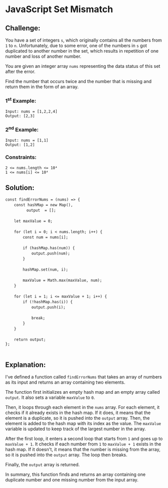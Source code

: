 # JavaScript Set Mismatch

## Challenge:

You have a set of integers `s`, which originally contains all the numbers from `1` to `n`. Unfortunately, due to some error, one of the numbers in `s` got duplicated to another number in the set, which results in repetition of one number and loss of another number.

You are given an integer array `nums` representing the data status of this set after the error.

Find the number that occurs twice and the number that is missing and return them in the form of an array.

### 1<sup>st</sup> Example:

`Input: nums = [1,2,2,4]`
<br/>
`Output: [2,3]`

### 2<sup>nd</sup> Example:

`Input: nums = [1,1]`
<br/>
`Output: [1,2]`

### Constraints:

`2 <= nums.length <= 10⁴`
<br/>
`1 <= nums[i] <= 10⁴`

## Solution:

`const findErrorNums = (nums) => {`
<br/>
&nbsp;&nbsp;&nbsp;&nbsp;&nbsp;&nbsp;&nbsp;`const hashMap = new Map(),`
<br/>
&nbsp;&nbsp;&nbsp;&nbsp;&nbsp;&nbsp;&nbsp;&nbsp;&nbsp;&nbsp;&nbsp;&nbsp;&nbsp;&nbsp;&nbsp;&nbsp;&nbsp;`output  = [];`
<br/>
<br/>
&nbsp;&nbsp;&nbsp;&nbsp;&nbsp;&nbsp;&nbsp;`let maxValue = 0;`
<br/>
<br/>
&nbsp;&nbsp;&nbsp;&nbsp;&nbsp;&nbsp;&nbsp;`for (let i = 0; i < nums.length; i++) {`
<br/>
&nbsp;&nbsp;&nbsp;&nbsp;&nbsp;&nbsp;&nbsp;&nbsp;&nbsp;&nbsp;&nbsp;&nbsp;&nbsp;&nbsp;`const num = nums[i];`
<br/>
<br/>
&nbsp;&nbsp;&nbsp;&nbsp;&nbsp;&nbsp;&nbsp;&nbsp;&nbsp;&nbsp;&nbsp;&nbsp;&nbsp;&nbsp;`if (hashMap.has(num)) {`
<br/>
&nbsp;&nbsp;&nbsp;&nbsp;&nbsp;&nbsp;&nbsp;&nbsp;&nbsp;&nbsp;&nbsp;&nbsp;&nbsp;&nbsp;&nbsp;&nbsp;&nbsp;&nbsp;&nbsp;&nbsp;&nbsp;`output.push(num);`
<br/>
&nbsp;&nbsp;&nbsp;&nbsp;&nbsp;&nbsp;&nbsp;&nbsp;&nbsp;&nbsp;&nbsp;&nbsp;&nbsp;&nbsp;`}`
<br/>
<br/>
&nbsp;&nbsp;&nbsp;&nbsp;&nbsp;&nbsp;&nbsp;&nbsp;&nbsp;&nbsp;&nbsp;&nbsp;&nbsp;&nbsp;`hashMap.set(num, i);`
<br/>
<br/>
&nbsp;&nbsp;&nbsp;&nbsp;&nbsp;&nbsp;&nbsp;&nbsp;&nbsp;&nbsp;&nbsp;&nbsp;&nbsp;&nbsp;`maxValue = Math.max(maxValue, num);`
<br/>
&nbsp;&nbsp;&nbsp;&nbsp;&nbsp;&nbsp;&nbsp;`}`
<br/>
<br/>
&nbsp;&nbsp;&nbsp;&nbsp;&nbsp;&nbsp;&nbsp;`for (let i = 1; i <= maxValue + 1; i++) {`
<br/>
&nbsp;&nbsp;&nbsp;&nbsp;&nbsp;&nbsp;&nbsp;&nbsp;&nbsp;&nbsp;&nbsp;&nbsp;&nbsp;&nbsp;`if (!hashMap.has(i)) {`
<br/>
&nbsp;&nbsp;&nbsp;&nbsp;&nbsp;&nbsp;&nbsp;&nbsp;&nbsp;&nbsp;&nbsp;&nbsp;&nbsp;&nbsp;&nbsp;&nbsp;&nbsp;&nbsp;&nbsp;&nbsp;&nbsp;`output.push(i);`
<br/>
<br/>
&nbsp;&nbsp;&nbsp;&nbsp;&nbsp;&nbsp;&nbsp;&nbsp;&nbsp;&nbsp;&nbsp;&nbsp;&nbsp;&nbsp;&nbsp;&nbsp;&nbsp;&nbsp;&nbsp;&nbsp;&nbsp;`break;`
<br/>
&nbsp;&nbsp;&nbsp;&nbsp;&nbsp;&nbsp;&nbsp;&nbsp;&nbsp;&nbsp;&nbsp;&nbsp;&nbsp;&nbsp;`}`
<br/>
&nbsp;&nbsp;&nbsp;&nbsp;&nbsp;&nbsp;&nbsp;`}`
<br/>
<br/>
&nbsp;&nbsp;&nbsp;&nbsp;&nbsp;&nbsp;&nbsp;`return output;`
<br/>
`};`
<br/>
<br/>

## Explanation:

I've defined a function called `findErrorNums` that takes an array of numbers as its input and returns an array containing two elements. 
<br/>

The function first initializes an empty hash map and an empty array called `output`. It also sets a variable `maxValue` to `0`.
<br/>

Then, it loops through each element in the `nums` array. For each element, it checks if it already exists in the hash map. If it does, it means that the element is a duplicate, so it is pushed into the `output` array. Then, the element is added to the hash map with its index as the value. The `maxValue` variable is updated to keep track of the largest number in the array.
<br/>

After the first loop, it enters a second loop that starts from `1` and goes up to `maxValue + 1`. It checks if each number from `1` to `maxValue + 1` exists in the hash map. If it doesn't, it means that the number is missing from the array, so it is pushed into the `output` array. The loop then breaks.
<br/>

Finally, the `output` array is returned.
<br/>

In summary, this function finds and returns an array containing one duplicate number and one missing number from the input array.
<br/>
<br/>